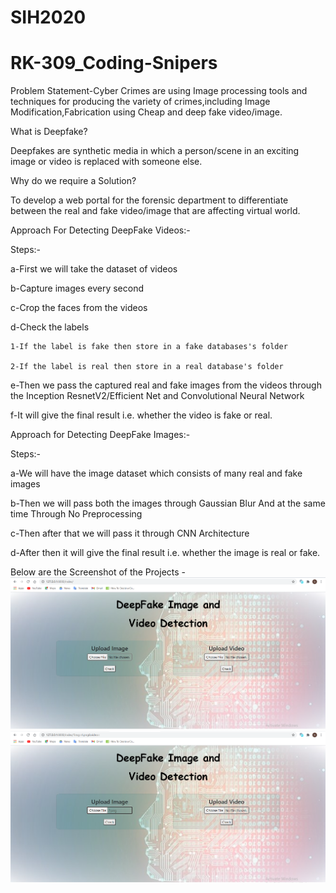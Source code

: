 # SIH2020
# RK-309_Coding-Snipers

Problem Statement-Cyber Crimes are using Image processing tools and techniques for producing the variety of crimes,including Image Modification,Fabrication using Cheap and deep fake video/image.

What is Deepfake?

Deepfakes are synthetic media in which a person/scene in an exciting image or video is replaced with someone else.

Why do we require a Solution?

To develop a web portal for the forensic department to differentiate between the real and fake video/image  that are affecting virtual world.


Approach For Detecting DeepFake Videos:-

Steps:-

  a-First we will take the dataset of videos 

  b-Capture images every second

  c-Crop the faces from the videos

  d-Check the labels

    1-If the label is fake then store in a fake databases's folder
  
    2-If the label is real then store in a real database's folder
  
  e-Then we pass the captured real and fake images from the videos through the Inception ResnetV2/Efficient Net and Convolutional Neural Network

  f-It will give the final result i.e. whether the video is fake or real.


Approach for Detecting DeepFake Images:-

Steps:-

  a-We will have the image dataset which consists of many real and fake images

  b-Then we will pass both the images through Gaussian Blur And at the same time Through No Preprocessing

  c-Then after that we will pass it through CNN Architecture

  d-After then it will give the final result i.e. whether the image is real or fake.
  

Below are the Screenshot of the Projects - 
![](Screenshot/Screenshot_1.png)
![](Screenshot/Screenshot_2.png)
